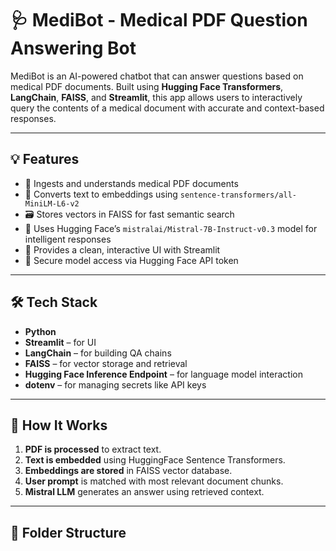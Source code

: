 # 🩺 MediBot - Medical PDF Question Answering Bot

MediBot is an AI-powered chatbot that can answer questions based on medical PDF documents. Built using **Hugging Face Transformers**, **LangChain**, **FAISS**, and **Streamlit**, this app allows users to interactively query the contents of a medical document with accurate and context-based responses.

---

## 💡 Features

- 📄 Ingests and understands medical PDF documents
- 🧠 Converts text to embeddings using `sentence-transformers/all-MiniLM-L6-v2`
- 🗃️ Stores vectors in FAISS for fast semantic search
- 🤖 Uses Hugging Face’s `mistralai/Mistral-7B-Instruct-v0.3` model for intelligent responses
- 💬 Provides a clean, interactive UI with Streamlit
- 🔐 Secure model access via Hugging Face API token

---

## 🛠️ Tech Stack

- **Python**
- **Streamlit** – for UI
- **LangChain** – for building QA chains
- **FAISS** – for vector storage and retrieval
- **Hugging Face Inference Endpoint** – for language model interaction
- **dotenv** – for managing secrets like API keys

---

## 🚀 How It Works

1. **PDF is processed** to extract text.
2. **Text is embedded** using HuggingFace Sentence Transformers.
3. **Embeddings are stored** in FAISS vector database.
4. **User prompt** is matched with most relevant document chunks.
5. **Mistral LLM** generates an answer using retrieved context.

---

## 📂 Folder Structure


